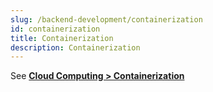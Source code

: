 ```yaml
---
slug: /backend-development/containerization
id: containerization
title: Containerization
description: Containerization
---
```


See **[Cloud Computing > Containerization](/cloud-computing-and-distributed-systems/containerization)**
